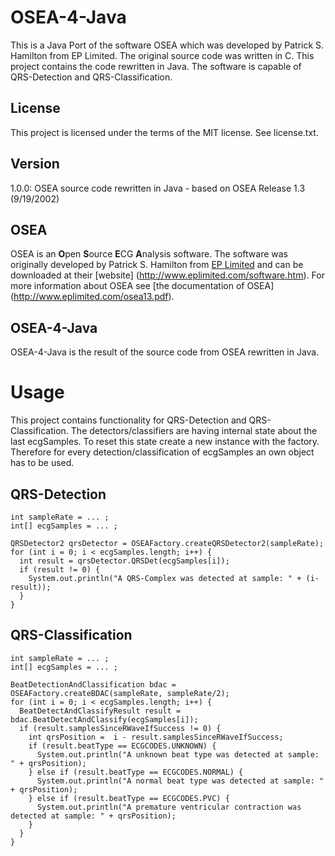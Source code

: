 OSEA-4-Java
===========

This is a Java Port of the software OSEA which was developed by Patrick S. Hamilton from EP Limited. 
The original source code was written in C. This project contains the code rewritten in Java. 
The software is capable of QRS-Detection and QRS-Classification.

License
-------

This project is licensed under the terms of the MIT license. See license.txt.

Version
-------

1.0.0: OSEA source code rewritten in Java - based on OSEA Release 1.3 (9/19/2002)

OSEA
----

OSEA is an **O**pen **S**ource **E**CG **A**nalysis software.
The software was originally developed by Patrick S. Hamilton from [EP Limited](http://www.eplimited.com) 
and can be downloaded at their [website] (http://www.eplimited.com/software.htm). 
For more information about OSEA see [the documentation of OSEA] (http://www.eplimited.com/osea13.pdf).

OSEA-4-Java
-----------

OSEA-4-Java is the result of the source code from OSEA rewritten in Java.

Usage
=====

This project contains functionality for QRS-Detection and QRS-Classification. The detectors/classifiers 
are having internal state about the last ecgSamples. To reset this state create a new instance with the factory.
Therefore for every detection/classification of ecgSamples an own object has to be used.

QRS-Detection
-------------

    int sampleRate = ... ;
    int[] ecgSamples = ... ;

    QRSDetector2 qrsDetector = OSEAFactory.createQRSDetector2(sampleRate);
    for (int i = 0; i < ecgSamples.length; i++) {
      int result = qrsDetector.QRSDet(ecgSamples[i]);
      if (result != 0) {
        System.out.println("A QRS-Complex was detected at sample: " + (i-result));
      }
    }

QRS-Classification
------------------

    int sampleRate = ... ;
    int[] ecgSamples = ... ;

    BeatDetectionAndClassification bdac = OSEAFactory.createBDAC(sampleRate, sampleRate/2);
    for (int i = 0; i < ecgSamples.length; i++) {
      BeatDetectAndClassifyResult result = bdac.BeatDetectAndClassify(ecgSamples[i]);
      if (result.samplesSinceRWaveIfSuccess != 0) {
        int qrsPosition =  i - result.samplesSinceRWaveIfSuccess;
        if (result.beatType == ECGCODES.UNKNOWN) {
          System.out.println("A unknown beat type was detected at sample: " + qrsPosition);
        } else if (result.beatType == ECGCODES.NORMAL) {
          System.out.println("A normal beat type was detected at sample: " + qrsPosition);
        } else if (result.beatType == ECGCODES.PVC) {
          System.out.println("A premature ventricular contraction was detected at sample: " + qrsPosition);
        }
      }
    }

